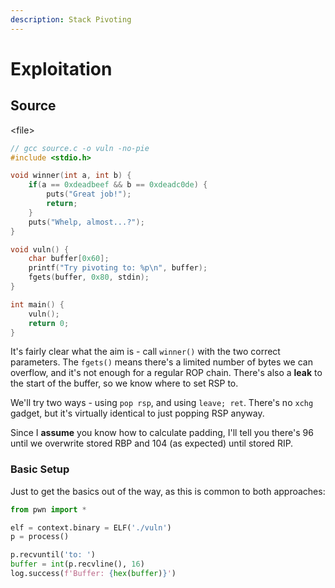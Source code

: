 ```yaml
---
description: Stack Pivoting
---
```


# Exploitation

## Source

&lt;file&gt;

```c
// gcc source.c -o vuln -no-pie
#include <stdio.h>

void winner(int a, int b) {
    if(a == 0xdeadbeef && b == 0xdeadc0de) {
        puts("Great job!");
        return;
    }
    puts("Whelp, almost...?");
}

void vuln() {
    char buffer[0x60];
    printf("Try pivoting to: %p\n", buffer);
    fgets(buffer, 0x80, stdin);
}

int main() {
    vuln();
    return 0;
}
```

It's fairly clear what the aim is - call `winner()` with the two correct parameters. The `fgets()` means there's a limited number of bytes we can overflow, and it's not enough for a regular ROP chain. There's also a **leak** to the start of the buffer, so we know where to set RSP to.

We'll try two ways - using `pop rsp`, and using `leave; ret`. There's no `xchg` gadget, but it's virtually identical to just popping RSP anyway.

Since I **assume** you know how to calculate padding, I'll tell you there's 96 until we overwrite stored RBP and 104 \(as expected\) until stored RIP.

### Basic Setup

Just to get the basics out of the way, as this is common to both approaches:

```python
from pwn import *

elf = context.binary = ELF('./vuln')
p = process()

p.recvuntil('to: ')
buffer = int(p.recvline(), 16)
log.success(f'Buffer: {hex(buffer)}')
```

